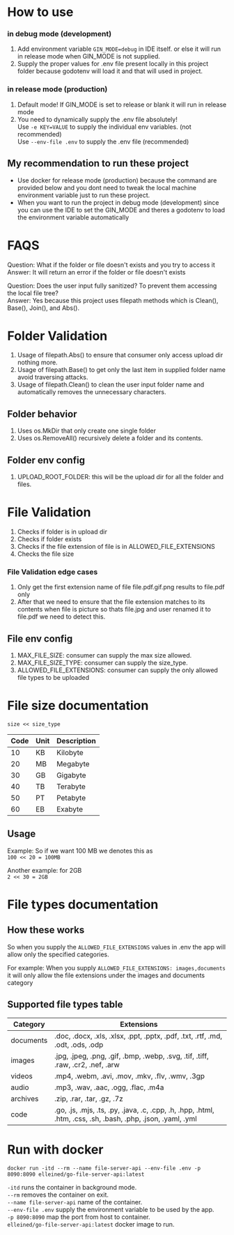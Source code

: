 # How to use
### in debug mode (development)
1. Add environment variable `GIN_MODE=debug` in IDE itself. or else it will run in release mode when GIN_MODE is not supplied.
2. Supply the proper values for .env file present locally in this project folder because godotenv will load it and that will used in project. 

### in release mode (production)
1. Default mode! If GIN_MODE is set to release or blank it will run in release mode
2. You need to dynamically supply the .env file absolutely!  
Use `-e KEY=VALUE` to supply the individual env variables. (not recommended)  
Use `--env-file .env` to supply the .env file (recommended)

## My recommendation to run these project
- Use docker for release mode (production) because the command are provided below and you dont need to tweak the local machine environment variable just to run these project.
- When you want to run the project in debug mode (development) since you can use the IDE to set the GIN_MODE and theres a godotenv to load the environment variable automatically

# FAQS
Question: What if the folder or file doesn't exists and you try to access it  
Answer: It will return an error if the folder or file doesn't exists

Question: Does the user input fully sanitized? To prevent them accessing the local file tree?  
Answer: Yes because this project uses filepath methods which is Clean(), Base(), Join(), and Abs().

# Folder Validation
1. Usage of filepath.Abs() to ensure that consumer only access upload dir nothing more.
2. Usage of filepath.Base() to get only the last item in supplied folder name avoid traversing attacks.
3. Usage of filepath.Clean() to clean the user input folder name and automatically removes the unnecessary characters. 

## Folder behavior
1. Uses os.MkDir that only create one single folder
2. Uses os.RemoveAll() recursively delete a folder and its contents.

## Folder env config
1. UPLOAD_ROOT_FOLDER: this will be the upload dir for all the folder and files.

# File Validation
1. Checks if folder is in upload dir 
2. Checks if folder exists 
3. Checks if the file extension of file is in ALLOWED_FILE_EXTENSIONS
4. Checks the file size

### File Validation edge cases
1. Only get the first extension name of file file.pdf.gif.png results to file.pdf only
2. After that we need to ensure that the file extension matches to its contents when file is picture so thats file.jpg and user renamed it to file.pdf we need to detect this.

## File env config
1. MAX_FILE_SIZE: consumer can supply the max size allowed.
2. MAX_FILE_SIZE_TYPE: consumer can supply the size_type.
3. ALLOWED_FILE_EXTENSIONS: consumer can supply the only allowed file types to be uploaded

# File size documentation
`size << size_type`

| Code | Unit      | Description  |
|------|-----------|--------------|
| 10   | KB        | Kilobyte     |
| 20   | MB        | Megabyte     |
| 30   | GB        | Gigabyte     |
| 40   | TB        | Terabyte     |
| 50   | PT        | Petabyte     |
| 60   | EB        | Exabyte      |

## Usage
Example: So if we want 100 MB we denotes this as  
`100 << 20 = 100MB`

Another example: for 2GB  
`2 << 30 = 2GB`

# File types documentation

## How these works
So when you supply the `ALLOWED_FILE_EXTENSIONS` values in .env the app will allow only the specified categories.

For example: When you supply `ALLOWED_FILE_EXTENSIONS: images,documents` it will only allow the file extensions under the images and documents category

## Supported file types table
| Category  | Extensions                                                                                      |
|-----------|-------------------------------------------------------------------------------------------------|
| documents | .doc, .docx, .xls, .xlsx, .ppt, .pptx, .pdf, .txt, .rtf, .md, .odt, .ods, .odp                  |
| images    | .jpg, .jpeg, .png, .gif, .bmp, .webp, .svg, .tif, .tiff, .raw, .cr2, .nef, .arw                 |
| videos    | .mp4, .webm, .avi, .mov, .mkv, .flv, .wmv, .3gp                                                  |
| audio     | .mp3, .wav, .aac, .ogg, .flac, .m4a                                                              |
| archives  | .zip, .rar, .tar, .gz, .7z                                                                       |
| code      | .go, .js, .mjs, .ts, .py, .java, .c, .cpp, .h, .hpp, .html, .htm, .css, .sh, .bash, .php, .json, .yaml, .yml |

# Run with docker
```
docker run -itd --rm --name file-server-api --env-file .env -p 8090:8090 elleined/go-file-server-api:latest
```
`-itd` runs the container in background mode.  
`--rm` removes the container on exit.  
`--name file-server-api` name of the container.  
`--env-file .env` supply the environment variable to be used by the app.  
`-p 8090:8090` map the port from host to container.  
`elleined/go-file-server-api:latest` docker image to run.